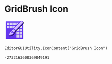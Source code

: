 # GridBrush Icon
![](/img/GridBrush%20Icon.png)

``` CSharp
EditorGUIUtility.IconContent("GridBrush Icon")
```
```
-2732163608369849191
```

